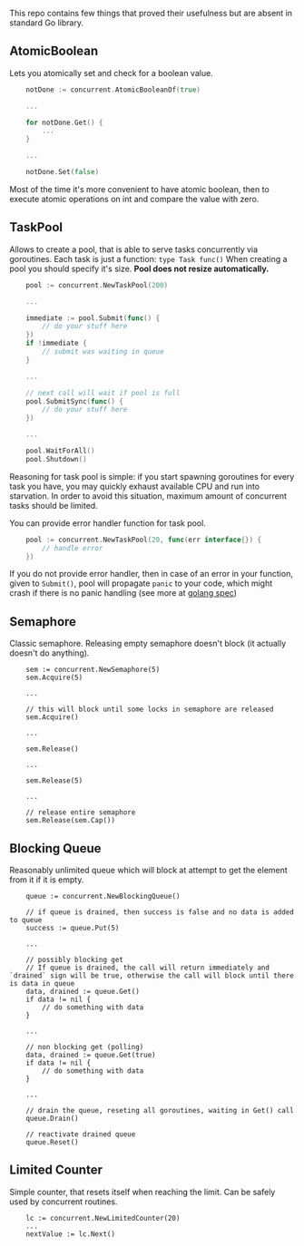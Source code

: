 This repo contains few things that proved their usefulness but are absent in standard Go library.

## AtomicBoolean
Lets you atomically set and check for a boolean value.
```go
    notDone := concurrent.AtomicBooleanOf(true)

    ...

    for notDone.Get() {
        ...
    }

    ...

    notDone.Set(false)
```

Most of the time it's more convenient to have atomic boolean, then to execute atomic operations on int and compare the value with zero.


## TaskPool
Allows to create a pool, that is able to serve tasks concurrently via goroutines.
Each task is just a function: `type Task func()`
When creating a pool you should specify it's size. **Pool does not resize automatically.**

```go
    pool := concurrent.NewTaskPool(200)

    ...

    immediate := pool.Submit(func() {
        // do your stuff here
    })
    if !immediate {
        // submit was waiting in queue
    }

    ...

    // next call will wait if pool is full
    pool.SubmitSync(func() {
        // do your stuff here
    })

    ...

    pool.WaitForAll()
    pool.Shutdown()
```

Reasoning for task pool is simple: if you start spawning goroutines for every task you have, you may quickly exhaust available CPU and run into starvation.
In order to avoid this situation, maximum amount of concurrent tasks should be limited.

You can provide error handler function for task pool.
```go
    pool := concurrent.NewTaskPool(20, func(err interface{}) {
    	// handle error
    })
```
If you do not provide error handler, then in case of an error in your function, given to `Submit()`,
pool will propagate `panic` to your code, which might crash if there is no panic handling (see more at
[golang spec](https://golang.org/ref/spec#Handling_panics))


## Semaphore
Classic semaphore. Releasing empty semaphore doesn't block (it actually doesn't do anything).
```
    sem := concurrent.NewSemaphore(5)
    sem.Acquire(5)

    ...

    // this will block until some locks in semaphore are released
    sem.Acquire()

    ...

    sem.Release()

    ...

    sem.Release(5)

    ...

    // release entire semaphore
    sem.Release(sem.Cap())
```


## Blocking Queue
Reasonably unlimited queue which will block at attempt to get the element from it if it is empty.
```
    queue := concurrent.NewBlockingQueue()

    // if queue is drained, then success is false and no data is added to queue
    success := queue.Put(5)

    ...

    // possibly blocking get
    // If queue is drained, the call will return immediately and `drained` sign will be true, otherwise the call will block until there is data in queue
    data, drained := queue.Get()
    if data != nil {
        // do something with data
    }

    ...

    // non blocking get (polling)
    data, drained := queue.Get(true)
    if data != nil {
        // do something with data
    }

    ...

    // drain the queue, reseting all goroutines, waiting in Get() call
    queue.Drain()

    // reactivate drained queue
    queue.Reset()
```

## Limited Counter
Simple counter, that resets itself when reaching the limit. Can be safely used by concurrent routines.
```
    lc := concurrent.NewLimitedCounter(20)
    ...
    nextValue := lc.Next()
```
